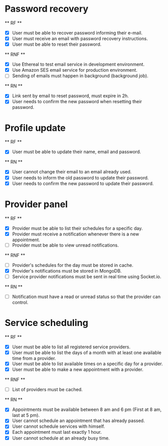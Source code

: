 # Password recovery

** RF **

- [x] User must be able to recover password informing their e-mail.
- [x] User must receive an email with password recovery instructions.
- [x] User must be able to reset their password.

** RNF **

- [x] Use Ethereal to test email service in development environment.
- [x] Use Amazon SES email service for production environment.
- [ ] Sending of emails must happen in background (background job).

** RN **

- [x] Link sent by email to reset password, must expire in 2h.
- [x] User needs to confirm the new password when resetting their password.

# Profile update

** RF **

- [x] User must be able to update their name, email and password.

** RN **

- [x] User cannot change their email to an email already used.
- [x] User needs to inform the old password to update their password.
- [x] User needs to confirm the new password to update their password.

# Provider panel

** RF **

- [x] Provider must be able to list their schedules for a specific day.
- [x] Provider must receive a notification whenever there is a new appointment.
- [ ] Provider must be able to view unread notifications.

** RNF **

- [ ] Provider's schedules for the day must be stored in cache.
- [x] Provider's notifications must be stored in MongoDB.
- [ ] Service provider notifications must be sent in real time using Socket.io.

** RN **

- [ ] Notification must have a read or unread status so that the provider can control.

# Service scheduling

** RF **

- [x] User must be able to list all registered service providers.
- [x] User must be able to list the days of a month with at least one available time from a provider.
- [x] User must be able to list available times on a specific day for a provider.
- [x] User must be able to make a new appointment with a provider.

** RNF **

- [ ] List of providers must be cached.

** RN **

- [x] Appointments must be available between 8 am and 6 pm (First at 8 am, last at 5 pm).
- [x] User cannot schedule an appointment that has already passed.
- [x] User cannot schedule services with himself.
- [x] Each appointment must last exactly 1 hour.
- [x] User cannot schedule at an already busy time.
